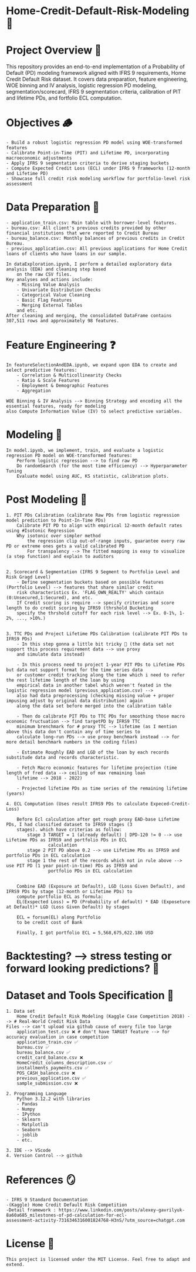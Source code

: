 # Home-Credit-Default-Risk-Modeling 🏡

# Project Overview 👀

This repository provides an end-to-end implementation of a Probability of Default (PD) modeling framework aligned with IFRS 9 requirements, Home Credit Default Risk dataset. It covers data preparation, feature engineering, WOE binning and IV analysis, logistic regression PD modeling, segmentation/scorecard, IFRS 9 segmentation criteria, calibration of PIT and lifetime PDs, and fortfolio ECL computation.

# Objectives 🪵

    - Build a robust logistic regression PD model using WOE-transformed features
    - Calibrate Point-in-Time (PIT) and Lifetime PD, incorporating macroeconomic adjustments
    - Apply IFRS 9 segmentation criteria to derive staging buckets
    - Compute Expected Credit Loss (ECL) under IFRS 9 frameworks (12‑month and Lifetime PD)
    - Showcase full credit risk modeling workflow for portfolio-level risk assessment

# Data Preparation 🧹

    - application_train.csv: Main table with borrower-level features.
    - bureau.csv: All client's previous credits provided by other financial institutions that were reported to Credit Bureau
    - bureau_balance.csv: Monthly balances of previous credits in Credit Bureau.
    - previous_application.csv: All previous applications for Home Credit loans of clients who have loans in our sample.

    In dataExploration.ipynb, I perform a detailed exploratory data analysis (EDA) and cleaning step based
        on the raw CSV files.
    Key analyses and actions include:
        - Missing Value Analysis
        - Univariate Distribution Checks
        - Categorical Value Cleaning
        - Basic Flag Features
        - Merging External Tables
        and etc.
    After cleaning and merging, the consolidated DataFrame contains 307,511 rows and approximately 98 features.

# Feature Engineering ❓

    In featureSelectionAndEDA.ipynb, we expand upon EDA to create and select predictive features:
        - Correlation & Multicollinearity Checks
        - Ratio & Scale Features
        - Employment & Demographic Features
        - Aggregation

    WOE Binning & IV Analysis --> Binning Strategy and encoding all the essential features, ready for modeling
    also Compute Information Value (IV) to select predictive variables.

# Modeling 🐌

    In model.ipynb, we implement, train, and evaluate a logistic regression PD model on WOE-transformed features:
        Perform logistic regression --> to find raw PD
        Do randomSearch (for the most time efficiency) --> Hyperparameter Tuning
        Evaluate model using AUC, KS statistic, calibration plots.

# Post Modeling 🐌

    1. PIT PDs Calibration (calibrate Raw PDs from logistic regression model prediction to Point-In-Time PDs)
        Calibrate PIT PD to align with empirical 12‑month default rates using #Isotonic Regression
        Why isotonic over simpler method
            the regression clip out-of-range inputs, guarantee every raw PD or extreme ones gets a valid calibrated PD
            For transpalency --> The fitted mapping is easy to visualize (a step function) and explain to auditors


    2. Scorecard & Segmentation (IFRS 9 Segment to Portfolio Level and Risk Gragd Level)
        - Define segmentation buckets based on possible features (Portfolio Level) --> features that share similar credit
        risk characteristics Ex. 'FLAG_OWN_REALTY' which contain (0:Unsecured,1:Secured), and etc.
        If Credit scoring is require --> specify criterias and score length to do credit scoring by IFRS9 (thrshold Bucketing
        specify the thrshold cutoff for each risk level --> Ex. 0-1%, 1-2%, ..., >10%.)


    3. TTC PDs and Project Lifetime PDs Calibration (calibrate PIT PDs to IFRS9 PDs)
        - In this step gonna a little bit tricky 🥲 (the data set not support this process requirement data --> use proxy
        and simulate data instead)

        - In this process need to project 1-year PIT PDs to Lifetime PDs but data not support format for the time series data
        or customer credit tracking along the time which i need to refer the rest lifetime length of the loan by using
        empirical data in another tabel which weren't feated in the logistic regression model (previous_application.csv) -->
        also had data preprocessing (checking missing value + proper impusing adjust by original data distribution) again
        along the data set before merged into the calibration table

        - Then do calibrate PIT PDs to TTC PDs for smoothing those macro economic fructuation --> find targetPD by IFRS9 TTC
        minimum brenchmark for # proxy TTC --> lifetime (as I mention above this data don't contain any of time series to
        calculate long-run PDs --> use proxy benchmark instead --> for more detail benchmark numbers in the coding files)

        - Estimate Roughly EAD and LGD of the loan by each records substitude data and records characteristic.

        - Fetch Macro economic features for lifetime projection (time length of fred data --> ceiling of max remaining loan
        lifetime --> 2018 - 2022)

        - Projected lifetime PDs as time series of the remaining lifetime (years)

    4. ECL Computation (Uses result IFRS9 PDs to calculate Expeced-Credit-Loss)

        Before Ecl calculation after get rough proxy EAD-base Lifetime PDs, I had classified dataset to IFRS9 stages (3
        stages). which have criterias as follow:
            stage 3 TARGET = 1 (already default) | DPD-120 != 0 --> use Lifetime PDs as IFRS9 and portfolio PDs in ECL
                    calculation
            stage 2 PIT PD above 0.2 --> use Lifetime PDs as IFRS9 and portfolio PDs in ECL calculation
            stage 1 the rest of the records which not in rule above --> use PIT PD (1 year point-in-time) PDs as IFRS9 and
                    portfolio PDs in ECL calculation


        Combine EAD (Exposure at Default), LGD (Loss Given Default), and IFRS9 PDs by stage (12‑month or Lifetime PDs) to
        compute portfolio ECL as formula:
        EL(Exspected Loss) = PD (Probability of default) * EAD (Exposeture at Default)* LGD (Loss Given Default) by stages

        ECL = forsum(EL) along Portfolio
        to be credit cost of Bank

        Finally, I got portfolio ECL = 5,568,675,622.186 USD

# Backtesting? --> stress testing or forward looking predictions? 🧪

# Dataset and Tools Specification 🔨

    1. Data set
        Home Credit Default Risk Modeling (Kaggle Case Competition 2018) --> # Real-World Credit Risk Data
    Files --> can't upload via github cause of every file too large
        application_test.csv ❌ # don't have TARGET feature --> for accuracy evaluation in case competition
        application_train.csv ✅
        bureau.csv ✅
        bureau_balance.csv ✅
        credit_card_balance.csv ❌
        HomeCredit_columns_description.csv ✅
        installments_payments.csv ✅
        POS_CASH_balance.csv ❌
        previous_application.csv ✅
        sample_submission.csv ❌

    2. Programming Language
        Python 3.12.2 with libraries
        - Pandas
        - Numpy
        - IPython
        - Sklearn
        - Matplotlib
        - Seaborn
        - joblib
        - etc.

    3. IDE --> VScode
    4. Version Control --> github

# References 🪞

    - IFRS 9 Standard Documentation
    -(Kaggle) Home Credit Default Risk Competition
    -Detail framework : https://www.linkedin.com/posts/alexey-gavrilyuk-8a60a685_milestones-of-pd-calculation-for-ecl-
    assessment-activity-7316346316001824768-H3nS/?utm_source=chatgpt.com

# License 📃

    This project is licensed under the MIT License. Feel free to adapt and extend.
